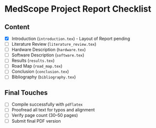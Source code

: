 # MedScope Project Report Checklist

## Content
- [x] Introduction (`introduction.tex`) - Layout of Report pending
- [ ] Literature Review (`literature_review.tex`)
- [ ] Hardware Description (`hardware.tex`)
- [ ] Software Description (`software.tex`)
- [ ] Results (`results.tex`)
- [ ] Road Map (`road_map.tex`)
- [ ] Conclusion (`conclusion.tex`)
- [ ] Bibliography (`bibliography.tex`)

## Final Touches
- [ ] Compile successfully with `pdflatex`
- [ ] Proofread all text for typos and alignment
- [ ] Verify page count (30–50 pages)
- [ ] Submit final PDF version
